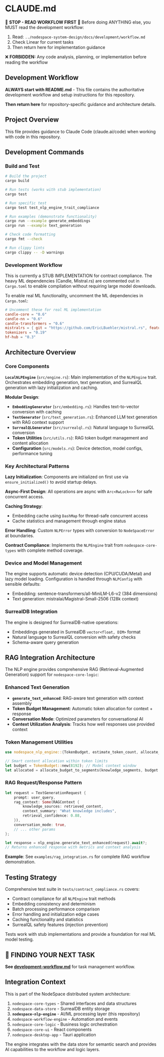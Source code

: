 # CLAUDE.md

🚨 **STOP - READ WORKFLOW FIRST** 🚨
Before doing ANYTHING else, you MUST read the development workflow:
1. Read: `../nodespace-system-design/docs/development/workflow.md`
2. Check Linear for current tasks
3. Then return here for implementation guidance

❌ **FORBIDDEN:** Any code analysis, planning, or implementation before reading the workflow

## Development Workflow
**ALWAYS start with README.md** - This file contains the authoritative development workflow and setup instructions for this repository.

**Then return here** for repository-specific guidance and architecture details.

## Project Overview

This file provides guidance to Claude Code (claude.ai/code) when working with code in this repository.

## Development Commands

### Build and Test
```bash
# Build the project
cargo build

# Run tests (works with stub implementation)
cargo test

# Run specific test
cargo test test_nlp_engine_trait_compliance

# Run examples (demonstrate functionality)
cargo run --example generate_embeddings
cargo run --example text_generation

# Check code formatting
cargo fmt --check

# Run clippy lints
cargo clippy -- -D warnings
```

### Development Workflow
This is currently a STUB IMPLEMENTATION for contract compliance. The heavy ML dependencies (Candle, Mistral.rs) are commented out in `Cargo.toml` to enable compilation without requiring large model downloads.

To enable real ML functionality, uncomment the ML dependencies in `Cargo.toml`:
```toml
# Uncomment these for real ML implementation
candle-core = "0.6"
candle-nn = "0.6" 
candle-transformers = "0.6"
mistralrs = { git = "https://github.com/EricLBuehler/mistral.rs", features = ["cuda", "metal"] }
tokenizers = "0.19"
hf-hub = "0.3"
```

## Architecture Overview

### Core Components

**`LocalNLPEngine`** (`src/engine.rs`): Main implementation of the `NLPEngine` trait. Orchestrates embedding generation, text generation, and SurrealQL generation with lazy initialization and caching.

**Modular Design**:
- **`EmbeddingGenerator`** (`src/embedding.rs`): Handles text-to-vector conversion with caching
- **`TextGenerator`** (`src/text_generation.rs`): Enhanced LLM text generation with RAG context support
- **`SurrealQLGenerator`** (`src/surrealql.rs`): Natural language to SurrealQL conversion
- **Token Utilities** (`src/utils.rs`): RAG token budget management and content allocation
- **Configuration** (`src/models.rs`): Device detection, model configs, performance tuning

### Key Architectural Patterns

**Lazy Initialization**: Components are initialized on first use via `ensure_initialized()` to avoid startup delays.

**Async-First Design**: All operations are async with `Arc<RwLock<>>` for safe concurrent access.

**Caching Strategy**: 
- Embedding cache using `DashMap` for thread-safe concurrent access
- Cache statistics and management through engine status

**Error Handling**: Custom `NLPError` types with conversion to `NodeSpaceError` at boundaries.

**Contract Compliance**: Implements the `NLPEngine` trait from `nodespace-core-types` with complete method coverage.

### Device and Model Management

The engine supports automatic device detection (CPU/CUDA/Metal) and lazy model loading. Configuration is handled through `NLPConfig` with sensible defaults:
- Embedding: sentence-transformers/all-MiniLM-L6-v2 (384 dimensions)
- Text generation: mistralai/Magistral-Small-2506 (128k context)

### SurrealDB Integration

The engine is designed for SurrealDB-native operations:
- Embeddings generated in SurrealDB `vector<float, DIM>` format
- Natural language to SurrealQL conversion with safety checks
- Schema-aware query generation

## RAG Integration Architecture

The NLP engine provides comprehensive RAG (Retrieval-Augmented Generation) support for `nodespace-core-logic`:

### Enhanced Text Generation
- **`generate_text_enhanced`**: RAG-aware text generation with context assembly
- **Token Budget Management**: Automatic token allocation for context + response
- **Conversation Mode**: Optimized parameters for conversational AI
- **Context Utilization Analysis**: Tracks how well responses use provided context

### Token Management Utilities
```rust
use nodespace_nlp_engine::{TokenBudget, estimate_token_count, allocate_budget_to_segments};

// Smart content allocation within token limits
let budget = TokenBudget::new(8192); // Model context window
let allocated = allocate_budget_to_segments(knowledge_segments, budget.available_for_context())?;
```

### RAG Request/Response Pattern
```rust
let request = TextGenerationRequest {
    prompt: user_query,
    rag_context: Some(RAGContext {
        knowledge_sources: retrieved_content,
        context_summary: "What knowledge includes",
        retrieval_confidence: 0.88,
    }),
    conversation_mode: true,
    // ... other params
};

let response = nlp_engine.generate_text_enhanced(request).await?;
// Returns enhanced response with metrics and context analysis
```

**Example**: See `examples/rag_integration.rs` for complete RAG workflow demonstration.

## Testing Strategy

Comprehensive test suite in `tests/contract_compliance.rs` covers:
- Contract compliance for all `NLPEngine` trait methods
- Embedding consistency and determinism
- Batch processing performance comparison
- Error handling and initialization edge cases
- Caching functionality and statistics
- SurrealQL safety features (injection prevention)

Tests work with stub implementations and provide a foundation for real ML model testing.

## 🎯 FINDING YOUR NEXT TASK

**See [development-workflow.md](../nodespace-system-design/docs/development-workflow.md)** for task management workflow.

## Integration Context

This is part of the NodeSpace distributed system architecture:
1. `nodespace-core-types` - Shared interfaces and data structures
2. `nodespace-data-store` - SurrealDB entity storage
3. **`nodespace-nlp-engine`** - AI/ML processing layer (this repository)
4. `nodespace-workflow-engine` - Automation and events
5. `nodespace-core-logic` - Business logic orchestration
6. `nodespace-core-ui` - React components
7. `nodespace-desktop-app` - Tauri application

The engine integrates with the data store for semantic search and provides AI capabilities to the workflow and logic layers.
